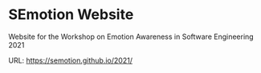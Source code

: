 # SEmotion Website

Website for the Workshop on Emotion Awareness in Software Engineering 2021

URL: https://semotion.github.io/2021/

